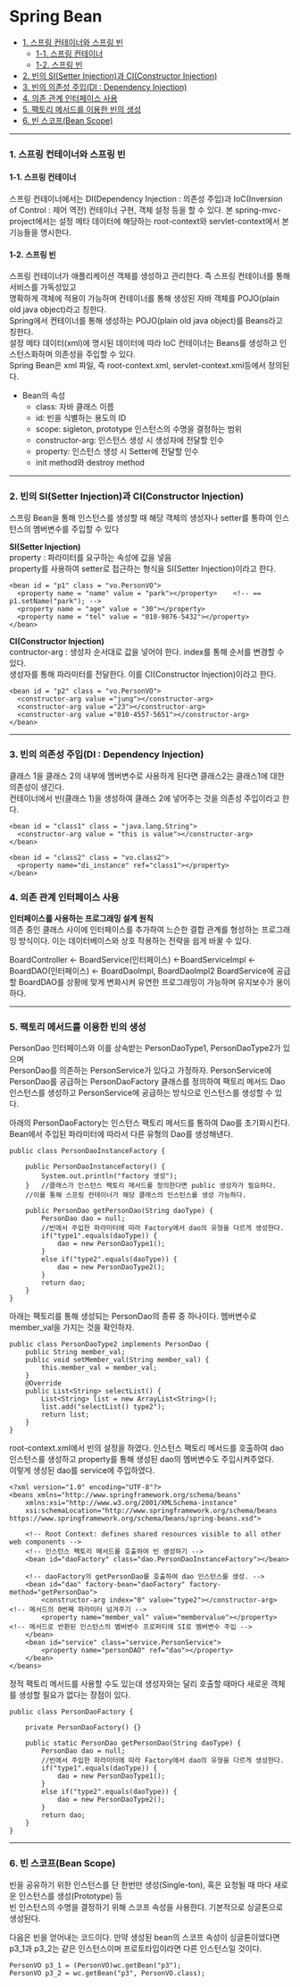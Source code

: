 # Spring Bean
- [1. 스프링 컨테이너와 스프링 빈](#1-스프링-컨테이너와-스프링-빈)
  + [1-1. 스프링 컨테이너](#1-1-스프링-컨테이너)
  + [1-2. 스프링 빈](#1-2-스프링-빈)
- [2. 빈의 SI(Setter Injection)과 CI(Constructor Injection)](#2-빈의-sisetter-injection과-ciconstructor-injection)
- [3. 빈의 의존성 주입(DI : Dependency Injection)](#3-빈의-의존성-주입DI--Dependency-Injection)
- [4. 의존 관계 인터페이스 사용](#4-의존-관계-인터페이스-사용)
- [5. 팩토리 메서드를 이용한 빈의 생성](#5-팩토리-메서드를-이용한-빈의-생성)
- [6. 빈 스코프(Bean Scope)](#6-빈-스코프Bean-Scope) 
----------------------
### 1. 스프링 컨테이너와 스프링 빈

#### 1-1. 스프링 컨테이너
스프링 컨테이너에서는 DI(Dependency Injection : 의존성 주입)과 IoC(Inversion of Control : 제어 역전) 컨테이너 구현, 객체 설정 등을 할 수 있다.
본 spring-mvc-project에서는 설정 메타 데이터에 해당하는 root-context와 servlet-context에서 본 기능들을 명시한다.

#### 1-2. 스프링 빈
스프링 컨테이너가 애플리케이션 객체를 생성하고 관리한다. 즉 스프링 컨테이너를 통해 서비스를 가독성있고   
명확하게 객체에 적용이 가능하며 컨테이너를 통해 생성된 자바 객체를 POJO(plain old java object)라고 칭한다.   
Spring에서 컨테이너를 통해 생성하는 POJO(plain old java object)를 Beans라고 칭한다.  
설정 메타 데이터(xml)에 명시된 데이터에 따라 IoC 컨테이너는 Beans를 생성하고 인스턴스화하며 의존성을 주입할 수 있다.  
Spring Bean은 xml 파일, 즉 root-context.xml, servlet-context.xml등에서 정의된다.  

- Bean의 속성
  + class: 자바 클래스 이름
  + id: 빈을 식별하는 용도의 ID
  + scope: sigleton, prototype 인스턴스의 수명을 결정하는 범위
  + constructor-arg: 인스턴스 생성 시 생성자에 전달할 인수
  + property: 인스턴스 생성 시 Setter에 전달할 인수
  + init method와 destroy method

----------------------
### 2. 빈의 SI(Setter Injection)과 CI(Constructor Injection)
스프링 Bean을 통해 인스턴스를 생성할 때 해당 객체의 생성자나 setter를 통하여 인스턴스의 멤버변수를 주입할 수 있다

<b>SI(Setter Injection)</b>  
property : 파라미터를 요구하는 속성에 값을 넣음  
property를 사용하여 setter로 접근하는 형식을 SI(Setter Injection)이라고 한다.
  
```
<bean id = "p1" class = "vo.PersonVO">	
  <property name = "name" value = "park"></property>	<!-- == p1.setName("park"); -->
  <property name = "age" value = "30"></property>
  <property name = "tel" value = "010-9876-5432"></property>
</bean>
```
<b>CI(Constructor Injection)</b>  	
contructor-arg : 생성자 순서대로 값을 넣어야 한다. index를 통해 순서를 변경할 수 있다.   
생성자를 통해 파라미터를 전달한다. 이를 CI(Constructor Injection)이라고 한다.   
```
<bean id = "p2" class = "vo.PersonVO">
  <constructor-arg value ="jung"></constructor-arg>
  <constructor-arg value ="23"></constructor-arg>
  <constructor-arg value ="010-4557-5651"></constructor-arg>
</bean>
```

----------------------
### 3. 빈의 의존성 주입(DI : Dependency Injection)
클래스 1을 클래스 2의 내부에 멤버변수로 사용하게 된다면 클래스2는 클래스1에 대한 의존성이 생긴다.  
컨테이너에서 빈(클래스 1)을 생성하여 클래스 2에 넣어주는 것을 의존성 주입이라고 한다.  

```
<bean id = "class1" class = "java.lang.String">
  <constructor-arg value = "this is value"></constructor-arg>
</bean>

<bean id = "class2" class = "vo.class2">
  <property name="di_instance" ref="class1"></property>
</bean>
```
### 4. 의존 관계 인터페이스 사용
<b>인터페이스를 사용하는 프로그래밍 설계 원칙</b>  
의존 중인 클래스 사이에 인터페이스를 추가하여 느슨한 결합 관계를 형성하는 프로그래밍 방식이다. 이는 데이터베이스와 상호 작용하는 전략을 쉽게 바꿀 수 있다.

BoardController <- BoardService(인터페이스) <-BoardServiceImpl <- BoardDAO(인터페이스) <- BoardDaoImpl, BoardDaoImpl2
BoardService에 공급할 BoardDAO를 상황에 맞게 변화시켜 유연한 프로그래밍이 가능하며 유지보수가 용이하다.

-----------
### 5. 팩토리 메서드를 이용한 빈의 생성
PersonDao 인터페이스와 이를 상속받는 PersonDaoType1, PersonDaoType2가 있으며  
PersonDao를 의존하는 PersonService가 있다고 가정하자. PersonService에 PersonDao를 공급하는 PersonDaoFactory 클래스를 정의하여
팩토리 메서드 Dao 인스턴스를 생성하고 PersonService에 공급하는 방식으로 인스턴스를 생성할 수 있다.

아래의 PersonDaoFactory는 인스턴스 팩토리 메서드를 통하여 Dao를 초기화시킨다. Bean에서 주입된 파라미터에 따라서 다른 유형의 Dao를 생성해낸다.
```
public class PersonDaoInstanceFactory {
	
	public PersonDaoInstanceFactory() {
		System.out.println("factory 생성");
	}	//클래스가 인스턴스 팩토리 메서드를 정의한다면 public 생성자가 필요하다.
	//이를 통해 스프링 컨테이너가 해당 클래스의 인스턴스를 생성 가능하다.
	
	public PersonDao getPersonDao(String daoType) { 
		PersonDao dao = null;
		//빈에서 주입한 파라미터에 따라 Factory에서 dao의 유형을 다르게 생성한다.
		if("type1".equals(daoType)) {
			dao = new PersonDaoType1();
		}
		else if("type2".equals(daoType)) {
			dao = new PersonDaoType2();
		}
		return dao;
	} 
}
```

아래는 팩토리를 통해 생성되는 PersonDao의 종류 중 하나이다. 멤버변수로 member_val을 가지는 것을 확인하자.
```
public class PersonDaoType2 implements PersonDao {
	public String member_val; 
	public void setMember_val(String member_val) {
		this.member_val = member_val;
	}
	@Override
	public List<String> selectList() {
		List<String> list = new ArrayList<String>();
		list.add("selectList() type2");
		return list;
	}
}
```

root-context.xml에서 빈의 설정을 하였다. 인스턴스 팩토리 메서드를 호출하여 dao 인스턴스를 생성하고 property를 통해 생성된 dao의 멤버변수도 주입시켜주었다.  
이렇게 생성된 dao를 service에 주입하였다.
```
<?xml version="1.0" encoding="UTF-8"?>
<beans xmlns="http://www.springframework.org/schema/beans"
	xmlns:xsi="http://www.w3.org/2001/XMLSchema-instance"
	xsi:schemaLocation="http://www.springframework.org/schema/beans https://www.springframework.org/schema/beans/spring-beans.xsd">
	
	<!-- Root Context: defines shared resources visible to all other web components -->
	<!-- 인스턴스 팩토리 메서드를 호출하여 빈 생성하기 -->
	<bean id="daoFactory" class="dao.PersonDaoInstanceFactory"></bean>
	
	<!-- daoFactory의 getPersonDao를 호출하여 dao 인스턴스를 생성. -->
	<bean id="dao" factory-bean="daoFactory" factory-method="getPersonDao"> 
		<constructor-arg index="0" value="type2"></constructor-arg> <!-- 메서드의 0번째 파라미터 넘겨주기 -->
		<property name="member_val" value="membervalue"></property>   <!-- 메서드로 반환된 인스턴스의 멤버변수 프로퍼티에 SI로 멤버변수 주입 -->
	</bean>
	<bean id="service" class="service.PersonService">
		<property name="personDAO" ref="dao"></property>
	</bean> 	
</beans>
```

정적 팩토리 메서드를 사용할 수도 있는데 생성자와는 달리 호출할 때마다 새로운 객체를 생성할 필요가 없다는 장점이 있다.
```
public class PersonDaoFactory {
	
	private PersonDaoFactory() {}	
	
	public static PersonDao getPersonDao(String daoType) { 
		PersonDao dao = null;
		//빈에서 주입한 파라미터에 따라 Factory에서 dao의 유형을 다르게 생성한다.
		if("type1".equals(daoType)) {
			dao = new PersonDaoType1();
		}
		else if("type2".equals(daoType)) {
			dao = new PersonDaoType2();
		}
		return dao;
	}
}
```
----------------
### 6. 빈 스코프(Bean Scope)
빈을 공유하기 위한 인스턴스를 단 한번만 생성(Single-ton), 혹은 요청될 때 마다 새로운 인스턴스를 생성(Prototype) 등  
빈 인스턴스의 수명을 결정하기 위해 스코프 속성을 사용한다. 기본적으로 싱글톤으로 생성된다.

다음은 빈을 얻어내는 코드이다. 만약 생성된 bean의 스코프 속성이 싱글톤이었다면 p3_1과 p3_2는 같은 인스턴스이며 프로토타입이라면 다른 인스턴스일 것이다.
```
PersonVO p3_1 = (PersonVO)wc.getBean("p3");
PersonVO p3_2 = wc.getBean("p3", PersonVO.class);
```






















